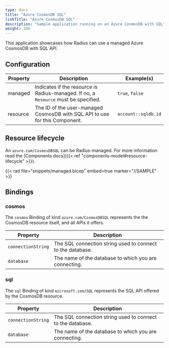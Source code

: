 ```yaml
---
type: docs
title: "Azure CosmosDB SQL"
linkTitle: "Azure CosmosDB SQL"
description: "Sample application running on an Azure CosmosDB with SQL"
weight: 100
---
```


This application showcases how Radius can use a managed Azure CosmosDB with SQL API.

## Configuration

| Property | Description | Example(s) |
|----------|-------------|---------|
| managed | Indicates if the resource is Radius-managed. If no, a `Resource` must be specified. | `true`, `false`
| resource | The ID of the user-managed CosmosDB with SQL API to use for this Component. | `account::sqldb.id`

## Resource lifecycle

An `azure.com/CosmosDBSQL` can be Radius-managed. For more information read the [Components docs]({{< ref "components-model#resource-lifecycle" >}}).

{{< rad file="snippets/managed.bicep" embed=true marker="//SAMPLE" >}}

## Bindings

### cosmos

The `cosmos` Binding of kind `azure.com/CosmosDBSQL` represents the the CosmosDB resource itself, and all APIs it offers.

| Property | Description |
|----------|-------------|
| `connectionString` | The SQL connection string used to connect to the database.
| `database` | The name of the database to which you are connecting.

### sql

The `sql` Binding of kind `microsoft.com/SQL` represents the SQL API offered by the CosmosDB resource.

| Property | Description |
|----------|-------------|
| `connectionString` | The SQL connection string used to connect to the database.
| `database` | The name of the database to which you are connecting.
